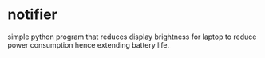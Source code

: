 # notifier
simple python program that reduces display brightness for laptop to reduce power consumption hence extending battery life.
